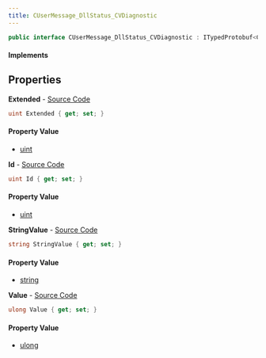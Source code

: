 ```yaml
---
title: CUserMessage_DllStatus_CVDiagnostic
---
```


```csharp
public interface CUserMessage_DllStatus_CVDiagnostic : ITypedProtobuf<CUserMessage_DllStatus_CVDiagnostic>, INativeHandle
```

#### Implements

## Properties

**Extended** - [Source Code](https://github.com/swiftly-solution/swiftlys2/blob/master/managed/src/SwiftlyS2.Generated/Protobufs/Interfaces/CUserMessage_DllStatus_CVDiagnostic.cs#L16)

```csharp
uint Extended { get; set; }
```

#### Property Value

- [uint](https://learn.microsoft.com/dotnet/api/system.uint32)

**Id** - [Source Code](https://github.com/swiftly-solution/swiftlys2/blob/master/managed/src/SwiftlyS2.Generated/Protobufs/Interfaces/CUserMessage_DllStatus_CVDiagnostic.cs#L13)

```csharp
uint Id { get; set; }
```

#### Property Value

- [uint](https://learn.microsoft.com/dotnet/api/system.uint32)

**StringValue** - [Source Code](https://github.com/swiftly-solution/swiftlys2/blob/master/managed/src/SwiftlyS2.Generated/Protobufs/Interfaces/CUserMessage_DllStatus_CVDiagnostic.cs#L22)

```csharp
string StringValue { get; set; }
```

#### Property Value

- [string](https://learn.microsoft.com/dotnet/api/system.string)

**Value** - [Source Code](https://github.com/swiftly-solution/swiftlys2/blob/master/managed/src/SwiftlyS2.Generated/Protobufs/Interfaces/CUserMessage_DllStatus_CVDiagnostic.cs#L19)

```csharp
ulong Value { get; set; }
```

#### Property Value

- [ulong](https://learn.microsoft.com/dotnet/api/system.uint64)

